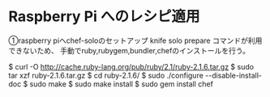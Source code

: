 # Raspberry Pi へのレシピ適用

①raspberry piへchef-soloのセットアップ
knife solo prepare コマンドが利用できないため、
手動でruby,rubygem,bundler,chefのインストールを行う。

  $ curl -O http://cache.ruby-lang.org/pub/ruby/2.1/ruby-2.1.6.tar.gz
  $ sudo tar xzf ruby-2.1.6.tar.gz
  $ cd ruby-2.1.6/
  $ sudo ./configure --disable-install-doc
  $ sudo make
  $ sudo make install
  $ sudo gem install chef


